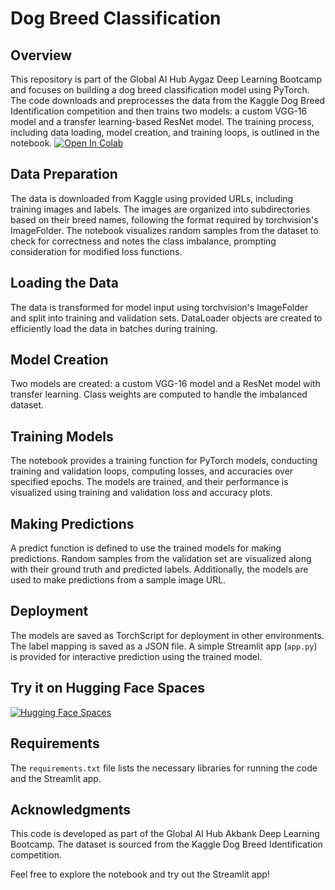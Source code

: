 # Dog Breed Classification

## Overview
This repository is part of the Global AI Hub Aygaz Deep Learning Bootcamp and focuses on building a dog breed classification model using PyTorch. The code downloads and preprocesses the data from the Kaggle Dog Breed Identification competition and then trains two models: a custom VGG-16 model and a transfer learning-based ResNet model. The training process, including data loading, model creation, and training loops, is outlined in the notebook. [![Open In Colab](https://colab.research.google.com/assets/colab-badge.svg)](https://colab.research.google.com/github/egecandrsn/dog_breed_classification/blob/main/dog_breed_classification.ipynb)

## Data Preparation
The data is downloaded from Kaggle using provided URLs, including training images and labels. The images are organized into subdirectories based on their breed names, following the format required by torchvision's ImageFolder. The notebook visualizes random samples from the dataset to check for correctness and notes the class imbalance, prompting consideration for modified loss functions.

## Loading the Data
The data is transformed for model input using torchvision's ImageFolder and split into training and validation sets. DataLoader objects are created to efficiently load the data in batches during training.

## Model Creation
Two models are created: a custom VGG-16 model and a ResNet model with transfer learning. Class weights are computed to handle the imbalanced dataset.

## Training Models
The notebook provides a training function for PyTorch models, conducting training and validation loops, computing losses, and accuracies over specified epochs. The models are trained, and their performance is visualized using training and validation loss and accuracy plots.

## Making Predictions
A predict function is defined to use the trained models for making predictions. Random samples from the validation set are visualized along with their ground truth and predicted labels. Additionally, the models are used to make predictions from a sample image URL.

## Deployment
The models are saved as TorchScript for deployment in other environments. The label mapping is saved as a JSON file. A simple Streamlit app (`app.py`) is provided for interactive prediction using the trained model.

## Try it on Hugging Face Spaces
[![Hugging Face Spaces](https://img.shields.io/badge/Hugging%20Face-Spaces-blueviolet)](https://huggingface.co/spaces/egecandrsn/dog_breed_classification)

## Requirements
The `requirements.txt` file lists the necessary libraries for running the code and the Streamlit app.

## Acknowledgments
This code is developed as part of the Global AI Hub Akbank Deep Learning Bootcamp. The dataset is sourced from the Kaggle Dog Breed Identification competition.

Feel free to explore the notebook and try out the Streamlit app!

